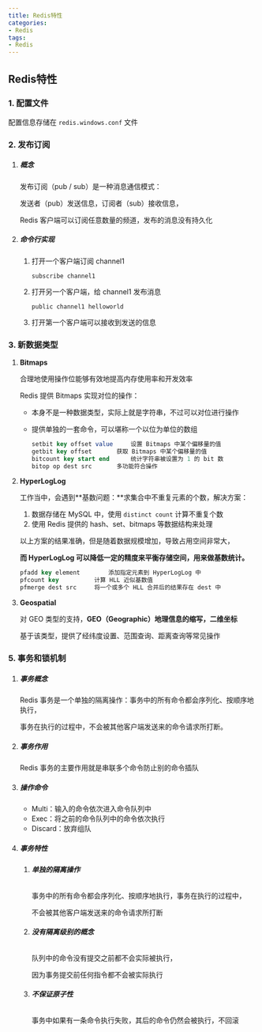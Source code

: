 ```yaml
---
title: Redis特性
categories:
- Redis
tags:
- Redis
---
```


## Redis特性

<!--more-->

### 1. 配置文件

配置信息存储在 `redis.windows.conf` 文件

### 2. 发布订阅

1. ##### 概念

   发布订阅（pub / sub）是一种消息通信模式：

   发送者（pub）发送信息，订阅者（sub）接收信息，

   Redis 客户端可以订阅任意数量的频道，发布的消息没有持久化

2. ##### 命令行实现

   1. 打开一个客户端订阅 channel1

      `subscribe channel1`

   2. 打开另一个客户端，给 channel1 发布消息

      `public channel1 helloworld`

   3. 打开第一个客户端可以接收到发送的信息

### 3. 新数据类型

1. **Bitmaps**

      合理地使用操作位能够有效地提高内存使用率和开发效率

      Redis 提供 Bitmaps 实现对位的操作：

      * 本身不是一种数据类型，实际上就是字符串，不过可以对位进行操作

      * 提供单独的一套命令，可以堪称一个以位为单位的数组

        ```sql
        setbit key offset value		设置 Bitmaps 中某个偏移量的值
        getbit key offset		获取 Bitmaps 中某个偏移量的值
        bitcount key start end		统计字符串被设置为 1 的 bit 数
        bitop op dest src		多功能符合操作
        ```

2. **HyperLogLog**

   工作当中，会遇到**基数问题：**求集合中不重复元素的个数，解决方案：

   1. 数据存储在 MySQL 中，使用 `distinct count` 计算不重复个数
   2. 使用 Redis 提供的 hash、set、bitmaps 等数据结构来处理

   以上方案的结果准确，但是随着数据规模增加，导致占用空间非常大，

   **而 HyperLogLog 可以降低一定的精度来平衡存储空间，用来做基数统计。**

   ```sql
   pfadd key element		添加指定元素到 HyperLogLog 中
   pfcount key			计算 HLL 近似基数值
   pfmerge dest src		将一个或多个 HLL 合并后的结果存在 dest 中 
   ```

3. **Geospatial**

   对 GEO 类型的支持，**GEO（Geographic）地理信息的缩写，二维坐标**

   基于该类型，提供了经纬度设置、范围查询、距离查询等常见操作

### 5. 事务和锁机制

1. ##### 事务概念

   Redis 事务是一个单独的隔离操作：事务中的所有命令都会序列化、按顺序地执行，

   事务在执行的过程中，不会被其他客户端发送来的命令请求所打断。

2. ##### 事务作用

   Redis 事务的主要作用就是串联多个命令防止别的命令插队

3. ##### 操作命令

   * Multi：输入的命令依次进入命令队列中
   * Exec：将之前的命令队列中的命令依次执行
   * Discard：放弃组队

4. ##### 事务特性

   1. ###### **单独的隔离操作**

      事务中的所有命令都会序列化、按顺序地执行，事务在执行的过程中，

      不会被其他客户端发送来的命令请求所打断

   2. ###### **没有隔离级别的概念**

      队列中的命令没有提交之前都不会实际被执行，

      因为事务提交前任何指令都不会被实际执行

   3. ###### **不保证原子性**

      事务中如果有一条命令执行失败，其后的命令仍然会被执行，不回滚

   



